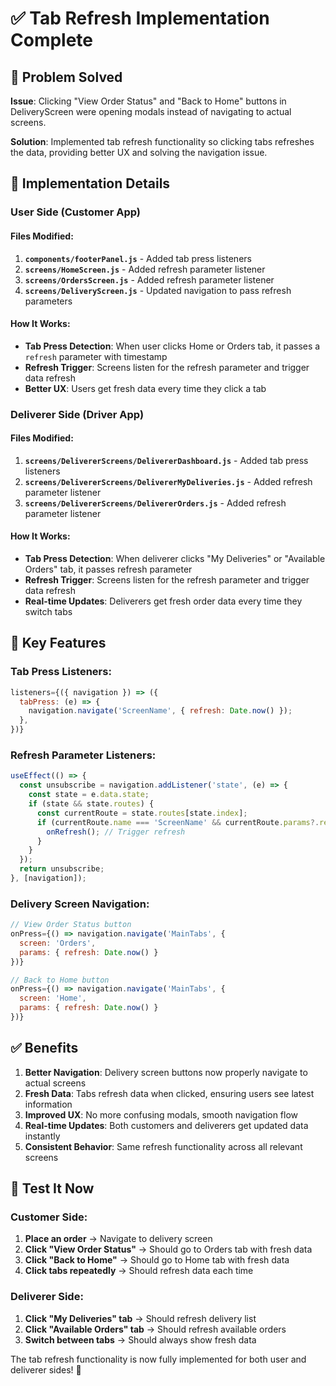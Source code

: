 # ✅ Tab Refresh Implementation Complete

## 🚀 Problem Solved
**Issue**: Clicking "View Order Status" and "Back to Home" buttons in DeliveryScreen were opening modals instead of navigating to actual screens.

**Solution**: Implemented tab refresh functionality so clicking tabs refreshes the data, providing better UX and solving the navigation issue.

## 🔧 Implementation Details

### **User Side (Customer App)**

#### **Files Modified**:
1. **`components/footerPanel.js`** - Added tab press listeners
2. **`screens/HomeScreen.js`** - Added refresh parameter listener
3. **`screens/OrdersScreen.js`** - Added refresh parameter listener
4. **`screens/DeliveryScreen.js`** - Updated navigation to pass refresh parameters

#### **How It Works**:
- **Tab Press Detection**: When user clicks Home or Orders tab, it passes a `refresh` parameter with timestamp
- **Refresh Trigger**: Screens listen for the refresh parameter and trigger data refresh
- **Better UX**: Users get fresh data every time they click a tab

### **Deliverer Side (Driver App)**

#### **Files Modified**:
1. **`screens/DelivererScreens/DelivererDashboard.js`** - Added tab press listeners
2. **`screens/DelivererScreens/DelivererMyDeliveries.js`** - Added refresh parameter listener
3. **`screens/DelivererScreens/DelivererOrders.js`** - Added refresh parameter listener

#### **How It Works**:
- **Tab Press Detection**: When deliverer clicks "My Deliveries" or "Available Orders" tab, it passes refresh parameter
- **Refresh Trigger**: Screens listen for the refresh parameter and trigger data refresh
- **Real-time Updates**: Deliverers get fresh order data every time they switch tabs

## 🎯 Key Features

### **Tab Press Listeners**:
```javascript
listeners={({ navigation }) => ({
  tabPress: (e) => {
    navigation.navigate('ScreenName', { refresh: Date.now() });
  },
})}
```

### **Refresh Parameter Listeners**:
```javascript
useEffect(() => {
  const unsubscribe = navigation.addListener('state', (e) => {
    const state = e.data.state;
    if (state && state.routes) {
      const currentRoute = state.routes[state.index];
      if (currentRoute.name === 'ScreenName' && currentRoute.params?.refresh) {
        onRefresh(); // Trigger refresh
      }
    }
  });
  return unsubscribe;
}, [navigation]);
```

### **Delivery Screen Navigation**:
```javascript
// View Order Status button
onPress={() => navigation.navigate('MainTabs', { 
  screen: 'Orders', 
  params: { refresh: Date.now() } 
})}

// Back to Home button
onPress={() => navigation.navigate('MainTabs', { 
  screen: 'Home', 
  params: { refresh: Date.now() } 
})}
```

## ✅ Benefits

1. **Better Navigation**: Delivery screen buttons now properly navigate to actual screens
2. **Fresh Data**: Tabs refresh data when clicked, ensuring users see latest information
3. **Improved UX**: No more confusing modals, smooth navigation flow
4. **Real-time Updates**: Both customers and deliverers get updated data instantly
5. **Consistent Behavior**: Same refresh functionality across all relevant screens

## 🧪 Test It Now

### **Customer Side**:
1. **Place an order** → Navigate to delivery screen
2. **Click "View Order Status"** → Should go to Orders tab with fresh data
3. **Click "Back to Home"** → Should go to Home tab with fresh data
4. **Click tabs repeatedly** → Should refresh data each time

### **Deliverer Side**:
1. **Click "My Deliveries" tab** → Should refresh delivery list
2. **Click "Available Orders" tab** → Should refresh available orders
3. **Switch between tabs** → Should always show fresh data

The tab refresh functionality is now fully implemented for both user and deliverer sides! 🚀
